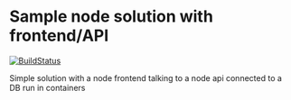 # Sample node solution with frontend/API

[![BuildStatus](https://travis-ci.org/stevenalexander/node-web-api-db.svg?branch=master)](https://travis-ci.org/stevenalexander/node-web-api-db?branch=master)

Simple solution with a node frontend talking to a node api connected to a DB run in containers
